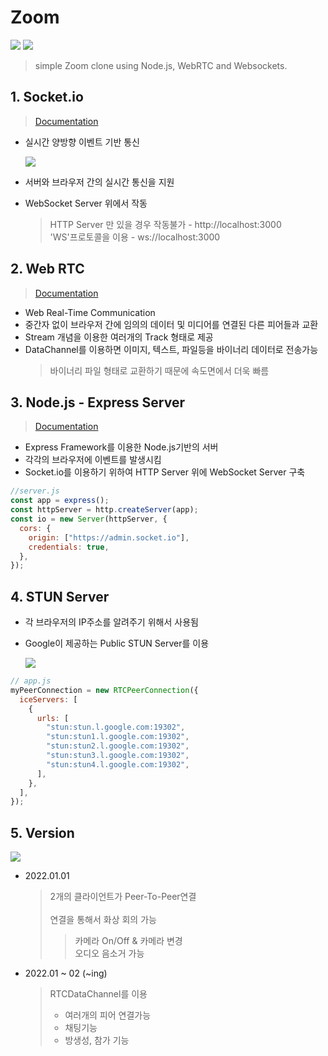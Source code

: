 # Zoom

<img src="https://img.shields.io/badge/Node.js-14.15.1-brightgreen">
<img src="https://img.shields.io/badge/Develop-~ing-orange">

> simple Zoom clone using Node.js, WebRTC and Websockets.

## 1. Socket.io

> <a href="https://socket.io/">Documentation</a>

- 실시간 양방향 이벤트 기반 통신

    <img src="https://socket.io/images/bidirectional-communication.png">

- 서버와 브라우저 간의 실시간 통신을 지원
- WebSocket Server 위에서 작동
  > HTTP Server 만 있을 경우 작동불가 - http://localhost:3000<br />
  > 'WS'프로토콜을 이용 - ws://localhost:3000<br />

## 2. Web RTC

> <a href="https://developer.mozilla.org/ko/docs/Web/API/WebRTC_API">Documentation</a>

- Web Real-Time Communication
- 중간자 없이 브라우저 간에 임의의 데이터 및 미디어를 연결된 다른 피어들과 교환
- Stream 개념을 이용한 여러개의 Track 형태로 제공
- DataChannel를 이용하면 이미지, 텍스트, 파일등을 바이너리 데이터로 전송가능
  > 바이너리 파일 형태로 교환하기 때문에 속도면에서 더욱 빠름

## 3. Node.js - Express Server

> <a href="https://expressjs.com/">Documentation</a>

- Express Framework를 이용한 Node.js기반의 서버
- 각각의 브라우저에 이벤트를 발생시킴
- Socket.io를 이용하기 위하여 HTTP Server 위에 WebSocket Server 구축

```js
//server.js
const app = express();
const httpServer = http.createServer(app);
const io = new Server(httpServer, {
  cors: {
    origin: ["https://admin.socket.io"],
    credentials: true,
  },
});
```

## 4. STUN Server

- 각 브라우저의 IP주소를 알려주기 위해서 사용됨
- Google이 제공하는 Public STUN Server를 이용

    <img src="https://mdn.mozillademos.org/files/6115/webrtc-stun.png" style="background-color: white;">

```js
// app.js
myPeerConnection = new RTCPeerConnection({
  iceServers: [
    {
      urls: [
        "stun:stun.l.google.com:19302",
        "stun:stun1.l.google.com:19302",
        "stun:stun2.l.google.com:19302",
        "stun:stun3.l.google.com:19302",
        "stun:stun4.l.google.com:19302",
      ],
    },
  ],
});
```

## 5. Version

<img src="https://img.shields.io/badge/Develop-~ing-orange">

- 2022.01.01

  > 2개의 클라이언트가 Peer-To-Peer연결<br />  
  > 연결을 통해서 화상 회의 가능
  >
  > > 카메라 On/Off & 카메라 변경<br />
  > > 오디오 음소거 가능

- 2022.01 ~ 02 (~ing)
  > RTCDataChannel를 이용
  >
  > - 여러개의 피어 연결가능
  > - 채팅기능
  > - 방생성, 참가 기능
